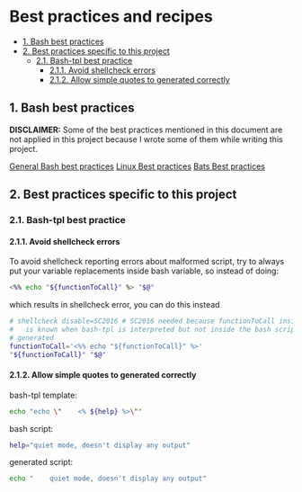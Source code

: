 # Best practices and recipes

- [1. Bash best practices](#1-bash-best-practices)
- [2. Best practices specific to this project](#2-best-practices-specific-to-this-project)
  - [2.1. Bash-tpl best practice](#21-bash-tpl-best-practice)
    - [2.1.1. Avoid shellcheck errors](#211-avoid-shellcheck-errors)
    - [2.1.2. Allow simple quotes to generated correctly](#212-allow-simple-quotes-to-generated-correctly)

## 1. Bash best practices

**DISCLAIMER:** Some of the best practices mentioned in this document are not
applied in this project because I wrote some of them while writing this project.

[General Bash best practices](https://github.com/fchastanet/my-documents/blob/master/HowTo/HowTo-Write-Bash-Scripts/00-Basic-BestPractices.md)
[Linux Best practices](https://github.com/fchastanet/my-documents/blob/master/HowTo/HowTo-Write-Bash-Scripts/10-LinuxCommands-BestPractices.md)
[Bats Best practices](https://github.com/fchastanet/my-documents/blob/master/HowTo/HowTo-Write-Bash-Scripts/20-Bats-BestPractices.md)

## 2. Best practices specific to this project

### 2.1. Bash-tpl best practice

#### 2.1.1. Avoid shellcheck errors

To avoid shellcheck reporting errors about malformed script, try to always put
your variable replacements inside bash variable, so instead of doing:

```bash
<%% echo "${functionToCall}" %> "$@"
```

which results in shellcheck error, you can do this instead

```bash
# shellcheck disable=SC2016 # SC2016 needed because functionToCall inside quotes
#   is known when bash-tpl is interpreted but not inside the bash script being
# generated
functionToCall='<%% echo "${functionToCall}" %>'
"${functionToCall}" "$@"
```

#### 2.1.2. Allow simple quotes to generated correctly

bash-tpl template:

```bash
echo "echo \"    <% ${help} %>\""
```

bash script:

```bash
help="quiet mode, doesn't display any output"
```

generated script:

```bash
echo "    quiet mode, doesn't display any output"
```
